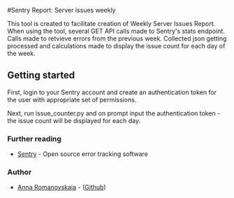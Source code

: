 #Sentry Report: Server issues weekly

This tool is created to facilitate creation of Weekly Server Issues Report.
When using the tool, several GET API calls made to Sentry's stats endpoint.
Calls made to retvieve errors from the previous week.
Collected json getting processed and calculations made to display the issue count for each day of the week.

## Getting started
First, login to your Sentry account and create an authentication token for the user with appropriate set of permissions.

Next, run issue_counter.py and on prompt input the authentication token - the issue count will be displayed for each day.

### Further reading
* [Sentry](https://sentry.io/welcome/ "Sentry's homepage") - Open source error tracking software

### Author
* [Anna Romanovskaia](anna.romanovskaia@gmail.com) - ([Github](https://github.com/annaVR))